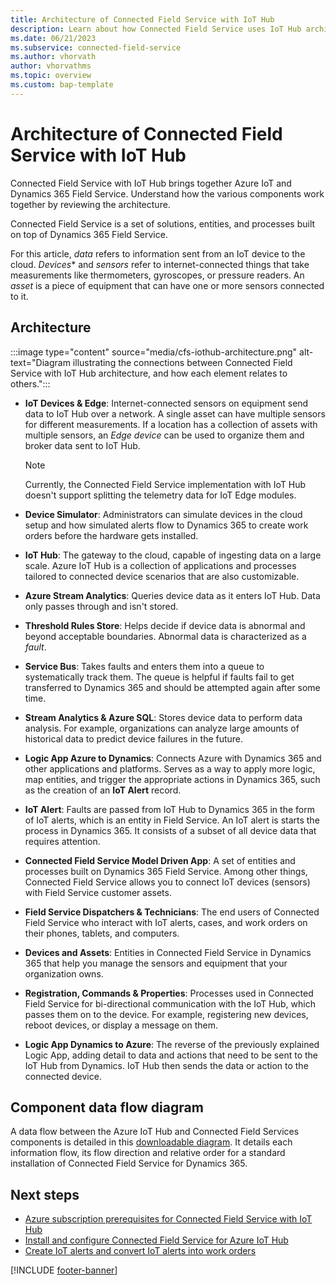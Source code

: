 ```yaml
---
title: Architecture of Connected Field Service with IoT Hub
description: Learn about how Connected Field Service uses IoT Hub architecture.
ms.date: 06/21/2023
ms.subservice: connected-field-service
ms.author: vhorvath
author: vhorvathms
ms.topic: overview
ms.custom: bap-template
---
```


# Architecture of Connected Field Service with IoT Hub

Connected Field Service with IoT Hub brings together Azure IoT and Dynamics 365 Field Service. Understand how the various components work together by reviewing the architecture.

Connected Field Service is a set of solutions, entities, and processes built on top of Dynamics 365 Field Service.

For this article, *data* refers to information sent from an IoT device to the cloud. *Devices** and *sensors* refer to internet-connected things that take measurements like thermometers, gyroscopes, or pressure readers. An *asset* is a piece of equipment that can have one or more sensors connected to it.

## Architecture

:::image type="content" source="media/cfs-iothub-architecture.png" alt-text="Diagram illustrating the connections between Connected Field Service with IoT Hub architecture, and how each element relates to others.":::

- **IoT Devices & Edge**: Internet-connected sensors on equipment send data to IoT Hub over a network. A single asset can have multiple sensors for different measurements. If a location has a collection of assets with multiple sensors, an *Edge device* can be used to organize them and broker data sent to IoT Hub.
  
  > [!NOTE]
  > Currently, the Connected Field Service implementation with IoT Hub doesn't support splitting the telemetry data for IoT Edge modules.

- **Device Simulator**: Administrators can simulate devices in the cloud setup and how simulated alerts flow to Dynamics 365 to create work orders before the hardware gets installed.

- **IoT Hub**: The gateway to the cloud, capable of ingesting data on a large scale. Azure IoT Hub is a collection of applications and processes tailored to connected device scenarios that are also customizable.

- **Azure Stream Analytics**: Queries device data as it enters IoT Hub. Data only passes through and isn't stored.

- **Threshold Rules Store**: Helps decide if device data is abnormal and beyond acceptable boundaries. Abnormal data is characterized as a *fault*.

- **Service Bus**: Takes faults and enters them into a queue to systematically track them. The queue is helpful if faults fail to get transferred to Dynamics 365 and should be attempted again after some time.

- **Stream Analytics & Azure SQL**: Stores device data to perform data analysis. For example, organizations can analyze large amounts of historical data to predict device failures in the future.

- **Logic App Azure to Dynamics**: Connects Azure with Dynamics 365 and other applications and platforms. Serves as a way to apply more logic, map entities, and trigger the appropriate actions in Dynamics 365, such as the creation of an **IoT Alert** record.

- **IoT Alert**: Faults are passed from IoT Hub to Dynamics 365 in the form of IoT alerts, which is an entity in Field Service. An IoT alert is starts the process in Dynamics 365. It consists of a subset of all device data that requires attention.

- **Connected Field Service Model Driven App**: A set of entities and processes built on Dynamics 365 Field Service. Among other things, Connected Field Service allows you to connect IoT devices (sensors) with Field Service customer assets.

- **Field Service Dispatchers & Technicians**: The end users of Connected Field Service who interact with IoT alerts, cases, and work orders on their phones, tablets, and computers.

- **Devices and Assets**: Entities in Connected Field Service in Dynamics 365 that help you manage the sensors and equipment that your organization owns.

- **Registration, Commands & Properties**: Processes used in Connected Field Service for bi-directional communication with the IoT Hub, which passes them on to the device. For example, registering new devices, reboot devices, or display a message on them.

- **Logic App Dynamics to Azure**: The reverse of the previously explained Logic App, adding detail to data and actions that need to be sent to the IoT Hub from Dynamics. IoT Hub then sends the data or action to the connected device.

## Component data flow diagram

 A data flow between the Azure IoT Hub and Connected Field Services components is detailed in this [downloadable diagram](https://download.microsoft.com/download/3/A/7/3A744B76-3E04-49F5-A30B-938400CEB73E/AzureIoTCfsDataFlowDiagram.jpg). It details each information flow, its flow direction and relative order for a standard installation of Connected Field Service for Dynamics 365.

## Next steps

- [Azure subscription prerequisites for Connected Field Service with IoT Hub](cfs-azure-subscription.md)
- [Install and configure Connected Field Service for Azure IoT Hub](installation-setup-iothub.md)
- [Create IoT alerts and convert IoT alerts into work orders](cfs-iot-alerts.md)

[!INCLUDE [footer-banner](../includes/footer-banner.md)]
